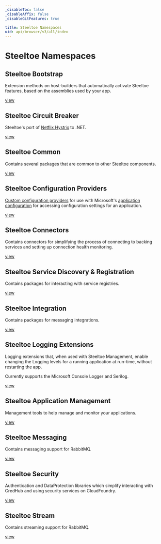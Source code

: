 ```yaml
---
_disableToc: false
_disableAffix: false
_disableGitFeatures: true

title: Steeltoe Namespaces
uid: api/browser/v3/all/index
---
```


# Steeltoe Namespaces

## Steeltoe Bootstrap

Extension methods on host-builders that automatically activate Steeltoe features, based on the assemblies used by your app.

[view](/api/browser/v3/bootstrap/Steeltoe.Bootstrap.AutoConfig.html)

## Steeltoe Circuit Breaker

Steeltoe's port of [Netflix Hystrix](https://github.com/Netflix/Hystrix) to .NET.

[view](/api/browser/v3/circuitbreaker/Steeltoe.CircuitBreaker.html)

## Steeltoe Common

Contains several packages that are common to other Steeltoe components.

[view](/api/browser/v3/common/Steeltoe.Common.html)

## Steeltoe Configuration Providers

[Custom configuration providers](https://docs.microsoft.com/en-us/aspnet/core/fundamentals/configuration/?view=aspnetcore-5.0#custom-config-providers) for use with Microsoft's [application configuration](https://docs.microsoft.com/en-us/aspnet/core/fundamentals/configuration/?view=aspnetcore-5.0) for accessing configuration settings for an application.

[view](/api/browser/v3/configuration/Steeltoe.Extensions.Configuration.html)

## Steeltoe Connectors

Contains connectors for simplifying the process of connecting to backing services and setting up connection health monitoring.

[view](/api/browser/v3/connectors/Steeltoe.Connector.html)

## Steeltoe Service Discovery & Registration

Contains packages for interacting with service registries.

[view](/api/browser/v3/discovery/Steeltoe.Discovery.html)

## Steeltoe Integration

Contains packages for messaging integrations.

[view](/api/browser/v3/integration/Steeltoe.Integration.html)

## Steeltoe Logging Extensions

Logging extensions that, when used with Steeltoe Management, enable changing the Logging levels for a running application at run-time, without restarting the app.

Currently supports the Microsoft Console Logger and Serilog.

[view](/api/browser/v3/logging/Steeltoe.Extensions.Logging.html)

## Steeltoe Application Management

Management tools to help manage and monitor your applications.

[view](/api/browser/v3/management/Steeltoe.Management.html)

## Steeltoe Messaging

Contains messaging support for RabbitMQ.

[view](/api/browser/v3/messaging/Steeltoe.Messaging.html)

## Steeltoe Security

Authentication and DataProtection libraries which simplify interacting with CredHub and using security services on CloudFoundry.

[view](/api/browser/v3/security/Steeltoe.Security.Authentication.CloudFoundry.html)

## Steeltoe Stream

Contains streaming support for RabbitMQ.

[view](/api/browser/v3/stream/Steeltoe.Stream.Extensions.html)